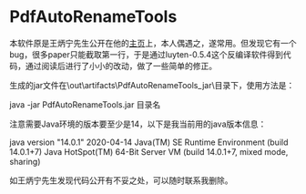 # PdfAutoRenameTools

本软件原是王炳宁先生公开在他的[主页](https://bingning.wang/research/Article/?id=114)上，本人偶遇之，遂常用。但发现它有一个bug，很多paper只能截取第一行，于是通过luyten-0.5.4这个反编译软件得到代码，通过阅读后进行了小小的改动，做了一些简单的修正。

生成的jar文件在\out\artifacts\PdfAutoRenameTools_jar\目录下，使用方法是：

java -jar PdfAutoRenameTools.jar 目录名

注意需要Java环境的版本要至少是14，以下是我当前用的java版本信息：

java version "14.0.1" 2020-04-14
Java(TM) SE Runtime Environment (build 14.0.1+7)
Java HotSpot(TM) 64-Bit Server VM (build 14.0.1+7, mixed mode, sharing)

如王炳宁先生发现代码公开有不妥之处，可以随时联系我删除。
